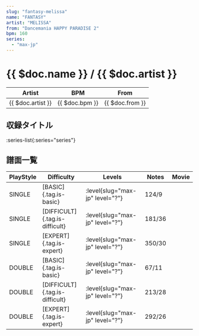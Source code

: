 ```yaml
---
slug: "fantasy-melissa"
name: "FANTASY"
artist: "MELISSA"
from: "Dancemania HAPPY PARADISE 2"
bpm: 160
series:
  - "max-jp"
---
```


# {{ $doc.name }} / {{ $doc.artist }}

|Artist|BPM|From|
|------|---|----|
|{{ $doc.artist }}|{{ $doc.bpm }}|{{ $doc.from }}|

## 収録タイトル

:series-list{:series="series"}

## 譜面一覧

|PlayStyle|Difficulty|Levels|Notes|Movie|
|---------|----------|------|-----|-----|
|SINGLE|[BASIC]{.tag.is-basic}|<div class="field is-grouped is-grouped-multiline"> :level{slug="max-jp" level="?"}</div>|124/9||
|SINGLE|[DIFFICULT]{.tag.is-difficult}|<div class="field is-grouped is-grouped-multiline"> :level{slug="max-jp" level="?"}</div>|181/36||
|SINGLE|[EXPERT]{.tag.is-expert}|<div class="field is-grouped is-grouped-multiline"> :level{slug="max-jp" level="?"}</div>|350/30||
|DOUBLE|[BASIC]{.tag.is-basic}|<div class="field is-grouped is-grouped-multiline"> :level{slug="max-jp" level="?"}</div>|67/11||
|DOUBLE|[DIFFICULT]{.tag.is-difficult}|<div class="field is-grouped is-grouped-multiline"> :level{slug="max-jp" level="?"}</div>|213/28||
|DOUBLE|[EXPERT]{.tag.is-expert}|<div class="field is-grouped is-grouped-multiline"> :level{slug="max-jp" level="?"}</div>|292/26||

